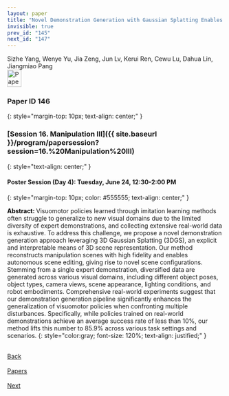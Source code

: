 ```yaml
---
layout: paper
title: "Novel Demonstration Generation with Gaussian Splatting Enables Robust One-Shot Manipulation"
invisible: true
prev_id: "145"
next_id: "147"
---
```

<div class="paper-authors">
  <div class="paper-author-box">
    <div class="paper-author-name">Sizhe Yang, Wenye Yu, Jia Zeng, Jun Lv, Kerui Ren, Cewu Lu, Dahua Lin, Jiangmiao Pang</div>
    <div class="paper-author-uni"></div>
  </div>
</div>

<div class="paper-pdf">
  <div>
    <a href="https://www.roboticsproceedings.org/rss21/p146.pdf" title="Download PDF" target="_blank">
      <img src="{{ site.baseurl }}/images/paper_link_cardinal_red.png" alt="Paper PDF" width="33" height="40" />
    </a>
  </div>
</div>

### Paper ID 146
{: style="margin-top: 10px; text-align: center;" }

### [Session 16. Manipulation III]({{ site.baseurl }}/program/papersession?session=16.%20Manipulation%20III)
{: style="text-align: center;" }

#### Poster Session (Day 4): Tuesday, June 24, 12:30-2:00 PM
{: style="margin-top: 10px; color: #555555; text-align: center;" }

<b style="color: black;">Abstract: </b>Visuomotor policies learned through imitation learning methods often struggle to generalize to new visual domains due to the limited diversity of expert demonstrations, and collecting extensive real-world data is exhaustive.  To address this challenge, we propose a novel demonstration generation approach leveraging 3D Gaussian Splatting (3DGS), an explicit and interpretable means of 3D scene representation.  Our method reconstructs manipulation scenes with high fidelity and enables autonomous scene editing, giving rise to novel scene configurations. Stemming from a single expert demonstration, diversified data are generated across various visual domains, including different object poses, object types, camera views, scene appearance, lighting conditions, and robot embodiments.  Comprehensive real-world experiments suggest that our demonstration generation pipeline significantly enhances the generalization of visuomotor policies when confronting multiple disturbances. Specifically, while policies trained on real-world demonstrations achieve an average success rate of less than 10%, our method lifts this number to 85.9% across various task settings and scenarios.
{: style="color:gray; font-size: 120%; text-align: justified;" }

<div class="paper-menu">
  <div class="paper-menu-inner">
    <a href="{{ site.baseurl }}/program/papers/145/" title="Previous Paper">
            <div class="paper-menu-icon">
                <i class="fas fa-arrow-left"></i><br>
                <span class="paper-menu-label">Back</span>
            </div>
        </a>
    <a href="{{ site.baseurl }}/program/papers" title="All Papers">
      <div class="paper-menu-icon">
        <i class="fas fa-list"></i><br>
        <span class="paper-menu-label">Papers</span>
      </div>
    </a>
    <a href="{{ site.baseurl }}/program/papers/147/" title="Next Paper">
            <div class="paper-menu-icon">
                <i class="fas fa-arrow-right"></i><br>
                <span class="paper-menu-label">Next</span>
            </div>
        </a>
  </div>
</div>

